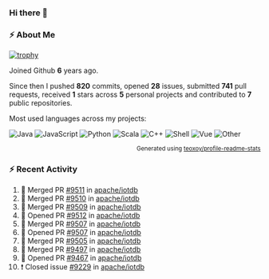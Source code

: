 ### Hi there 👋

### :zap: About Me

[![trophy](https://github-profile-trophy.vercel.app/?username=HTHou&theme=onedark)](https://github.com/ryo-ma/github-profile-trophy)
   
Joined Github **6** years ago.

Since then I pushed **820** commits, opened **28** issues, submitted **741** pull requests, received **1** stars across **5** personal projects and contributed to **7** public repositories.

Most used languages across my projects:

![Java](https://img.shields.io/static/v1?style=flat-square&label=%E2%A0%80&color=555&labelColor=%23b07219&message=Java%EF%B8%B194.4%25)
![JavaScript](https://img.shields.io/static/v1?style=flat-square&label=%E2%A0%80&color=555&labelColor=%23f1e05a&message=JavaScript%EF%B8%B11.4%25)
![Python](https://img.shields.io/static/v1?style=flat-square&label=%E2%A0%80&color=555&labelColor=%233572A5&message=Python%EF%B8%B10.7%25)
![Scala](https://img.shields.io/static/v1?style=flat-square&label=%E2%A0%80&color=555&labelColor=%23c22d40&message=Scala%EF%B8%B10.6%25)
![C++](https://img.shields.io/static/v1?style=flat-square&label=%E2%A0%80&color=555&labelColor=%23f34b7d&message=C%2B%2B%EF%B8%B10.6%25)
![Shell](https://img.shields.io/static/v1?style=flat-square&label=%E2%A0%80&color=555&labelColor=%2389e051&message=Shell%EF%B8%B10.4%25)
![Vue](https://img.shields.io/static/v1?style=flat-square&label=%E2%A0%80&color=555&labelColor=%2341b883&message=Vue%EF%B8%B10.3%25)
![Other](https://img.shields.io/static/v1?style=flat-square&label=%E2%A0%80&color=555&labelColor=%23ededed&message=Other%EF%B8%B11.2%25)

<p align="right"><sub>Generated using <a href="https://github.com/marketplace/actions/profile-readme-stats">teoxoy/profile-readme-stats</a></sub></p>


<!--![](https://github.com/HTHou/HTHou/blob/output/github-contribution-grid-snake.svg)-->

<!--![Haonan Hou's github stats](https://github-readme-stats.vercel.app/api?username=HTHou&count_private=true&show_icons=true&theme=onedark)-->

<!--![Haonan Hou's wakatime stats](https://github-readme-stats.vercel.app/api/wakatime?username=HTHou&layout=compact&theme=onedark)-->

<!--![Top Langs](https://github-readme-stats.vercel.app/api/top-langs/?username=HTHou&theme=onedark&layout=compact)-->

### :zap: Recent Activity
<!--START_SECTION:activity-->
1. 🎉 Merged PR [#9511](https://github.com/apache/iotdb/pull/9511) in [apache/iotdb](https://github.com/apache/iotdb)
2. 🎉 Merged PR [#9510](https://github.com/apache/iotdb/pull/9510) in [apache/iotdb](https://github.com/apache/iotdb)
3. 🎉 Merged PR [#9509](https://github.com/apache/iotdb/pull/9509) in [apache/iotdb](https://github.com/apache/iotdb)
4. 💪 Opened PR [#9512](https://github.com/apache/iotdb/pull/9512) in [apache/iotdb](https://github.com/apache/iotdb)
5. 🎉 Merged PR [#9507](https://github.com/apache/iotdb/pull/9507) in [apache/iotdb](https://github.com/apache/iotdb)
6. 💪 Opened PR [#9507](https://github.com/apache/iotdb/pull/9507) in [apache/iotdb](https://github.com/apache/iotdb)
7. 🎉 Merged PR [#9505](https://github.com/apache/iotdb/pull/9505) in [apache/iotdb](https://github.com/apache/iotdb)
8. 🎉 Merged PR [#9497](https://github.com/apache/iotdb/pull/9497) in [apache/iotdb](https://github.com/apache/iotdb)
9. 💪 Opened PR [#9467](https://github.com/apache/iotdb/pull/9467) in [apache/iotdb](https://github.com/apache/iotdb)
10. ❗️ Closed issue [#9229](https://github.com/apache/iotdb/issues/9229) in [apache/iotdb](https://github.com/apache/iotdb)
<!--END_SECTION:activity-->

<!--
**HTHou/HTHou** is a ✨ _special_ ✨ repository because its `README.md` (this file) appears on your GitHub profile.

Here are some ideas to get you started:

- 🔭 I’m currently working on ...
- 🌱 I’m currently learning ...
- 👯 I’m looking to collaborate on ...
- 🤔 I’m looking for help with ...
- 💬 Ask me about ...
- 📫 How to reach me: ...
- 😄 Pronouns: ...
- ⚡ Fun fact: ...
-->

